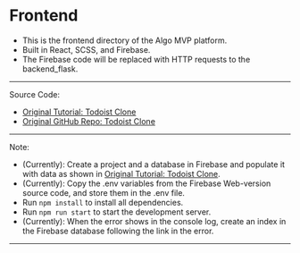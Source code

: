 # Frontend

- This is the frontend directory of the Algo MVP platform.
- Built in React, SCSS, and Firebase.
- The Firebase code will be replaced with HTTP requests to the backend_flask.

---

Source Code:

- [Original Tutorial: Todoist Clone](https://www.youtube.com/watch?v=hT3j87FMR6M&t=60s)
- [Original GitHub Repo: Todoist Clone](https://github.com/algo-development-team/algo/tree/main/frontend)

---

Note:

- (Currently): Create a project and a database in Firebase and populate it with data as shown in [Original Tutorial: Todoist Clone](https://www.youtube.com/watch?v=hT3j87FMR6M&t=60s).
- (Currently): Copy the .env variables from the Firebase Web-version source code, and store them in the .env file.
- Run `npm install` to install all dependencies.
- Run `npm run start` to start the development server.
- (Currently): When the error shows in the console log, create an index in the Firebase database following the link in the error.

---
